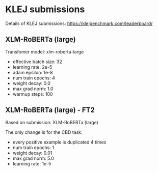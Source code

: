 # KLEJ submissions
Details of KLEJ submissions: https://klejbenchmark.com/leaderboard/

## XLM-RoBERTa (large)

Transfomer model: xlm-roberta-large

* effective batch size: 32
* learning rate: 2e-5
* adam epsilon: 1e-8
* num train epochs: 4
* weight decay: 0.0
* max grad norm: 1.0
* warmup steps: 100

## XLM-RoBERTa (large) - FT2

Based on submission: XLM-RoBERTa (large)

The only change is for the CBD task:
* every positive example is duplicated 4 times
* num train epochs: 1
* weight decay: 0.01
* max grad norm: 5.0
* learning rate: 1e-5
